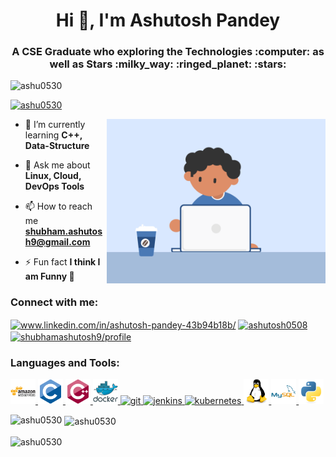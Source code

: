 <h1 align="center">Hi 👋, I'm Ashutosh Pandey</h1>
<h3 align="center">A CSE Graduate who exploring the Technologies :computer:	 as well as Stars :milky_way: :ringed_planet:	:stars:	</h3>

<p align="left"> <img src="https://komarev.com/ghpvc/?username=ashu0530&label=Profile%20views&color=0e75b6&style=flat" alt="ashu0530" /> </p>

<p align="left"> <a href="https://github.com/ryo-ma/github-profile-trophy"><img src="https://github-profile-trophy.vercel.app/?username=ashu0530" alt="ashu0530" /></a> </p>

<img align="right" alt="Coding" width="350" src="https://github.com/ashu0530/ashu0530/blob/main/boy_typing.gif">

- 🌱 I’m currently learning **C++, Data-Structure**

- 💬 Ask me about **Linux, Cloud, DevOps Tools**

- 📫 How to reach me **shubham.ashutosh9@gmail.com**

- ⚡ Fun fact **I think I am Funny :zany_face:**

<h3 align="left">Connect with me:</h3>
<p align="left">
<a href="https://linkedin.com/in/www.linkedin.com/in/ashutosh-pandey-43b94b18b/" target="blank"><img align="center" src="https://raw.githubusercontent.com/rahuldkjain/github-profile-readme-generator/master/src/images/icons/Social/linked-in-alt.svg" alt="www.linkedin.com/in/ashutosh-pandey-43b94b18b/" height="30" width="40" /></a>
<a href="https://www.hackerrank.com/ashutosh0508" target="blank"><img align="center" src="https://raw.githubusercontent.com/rahuldkjain/github-profile-readme-generator/master/src/images/icons/Social/hackerrank.svg" alt="ashutosh0508" height="30" width="40" /></a>
<a href="https://auth.geeksforgeeks.org/user/shubhamashutosh9/profile" target="blank"><img align="center" src="https://raw.githubusercontent.com/rahuldkjain/github-profile-readme-generator/master/src/images/icons/Social/geeks-for-geeks.svg" alt="shubhamashutosh9/profile" height="30" width="40" /></a>
</p>

<h3 align="left">Languages and Tools:</h3>
<p align="left"> <a href="https://aws.amazon.com" target="_blank"> <img src="https://raw.githubusercontent.com/devicons/devicon/master/icons/amazonwebservices/amazonwebservices-original-wordmark.svg" alt="aws" width="40" height="40"/> </a> <a href="https://www.cprogramming.com/" target="_blank"> <img src="https://raw.githubusercontent.com/devicons/devicon/master/icons/c/c-original.svg" alt="c" width="40" height="40"/> </a> <a href="https://www.w3schools.com/cpp/" target="_blank"> <img src="https://raw.githubusercontent.com/devicons/devicon/master/icons/cplusplus/cplusplus-original.svg" alt="cplusplus" width="40" height="40"/> </a> <a href="https://www.docker.com/" target="_blank"> <img src="https://raw.githubusercontent.com/devicons/devicon/master/icons/docker/docker-original-wordmark.svg" alt="docker" width="40" height="40"/> </a> <a href="https://git-scm.com/" target="_blank"> <img src="https://www.vectorlogo.zone/logos/git-scm/git-scm-icon.svg" alt="git" width="40" height="40"/> </a> <a href="https://www.jenkins.io" target="_blank"> <img src="https://www.vectorlogo.zone/logos/jenkins/jenkins-icon.svg" alt="jenkins" width="40" height="40"/> </a> <a href="https://kubernetes.io" target="_blank"> <img src="https://www.vectorlogo.zone/logos/kubernetes/kubernetes-icon.svg" alt="kubernetes" width="40" height="40"/> </a> <a href="https://www.linux.org/" target="_blank"> <img src="https://raw.githubusercontent.com/devicons/devicon/master/icons/linux/linux-original.svg" alt="linux" width="40" height="40"/> </a> <a href="https://www.mysql.com/" target="_blank"> <img src="https://raw.githubusercontent.com/devicons/devicon/master/icons/mysql/mysql-original-wordmark.svg" alt="mysql" width="40" height="40"/> </a> <a href="https://www.python.org" target="_blank"> <img src="https://raw.githubusercontent.com/devicons/devicon/master/icons/python/python-original.svg" alt="python" width="40" height="40"/> </a> </p>

<p><img align="left" src="https://github-readme-stats.vercel.app/api/top-langs?username=ashu0530&show_icons=true&locale=en&layout=compact" alt="ashu0530" /></p>

<p>&nbsp;<img align="center" src="https://github-readme-stats.vercel.app/api?username=ashu0530&show_icons=true&locale=en" alt="ashu0530" /></p>

<p><img align="center" src="https://github-readme-streak-stats.herokuapp.com/?user=ashu0530&" alt="ashu0530" /></p>
